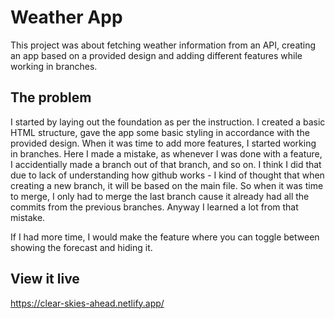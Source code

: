 # Weather App

This project was about fetching weather information from an API, creating an app based on a provided design and adding different features while working in branches.

## The problem

I started by laying out the foundation as per the instruction. I created a basic HTML structure, gave the app some basic styling in accordance with the provided design. When it was time to add more features, I started working in branches. Here I made a mistake, as whenever I was done with a feature, I accidentially made a branch out of that branch, and so on. I think I did that due to lack of understanding how github works - I kind of thought that when creating a new branch, it will be based on the main file. So when it was time to merge, I only had to merge the last branch cause it already had all the commits from the previous branches. Anyway I learned a lot from that mistake.

If I had more time, I would make the feature where you can toggle between showing the forecast and hiding it.

## View it live

https://clear-skies-ahead.netlify.app/
